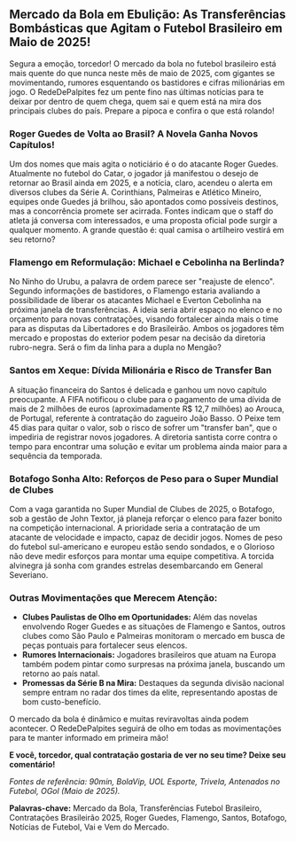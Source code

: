 ## Mercado da Bola em Ebulição: As Transferências Bombásticas que Agitam o Futebol Brasileiro em Maio de 2025!

Segura a emoção, torcedor! O mercado da bola no futebol brasileiro está mais quente do que nunca neste mês de maio de 2025, com gigantes se movimentando, rumores esquentando os bastidores e cifras milionárias em jogo. O RedeDePalpites fez um pente fino nas últimas notícias para te deixar por dentro de quem chega, quem sai e quem está na mira dos principais clubes do país. Prepare a pipoca e confira o que está rolando!

### Roger Guedes de Volta ao Brasil? A Novela Ganha Novos Capítulos!

Um dos nomes que mais agita o noticiário é o do atacante Roger Guedes. Atualmente no futebol do Catar, o jogador já manifestou o desejo de retornar ao Brasil ainda em 2025, e a notícia, claro, acendeu o alerta em diversos clubes da Série A. Corinthians, Palmeiras e Atlético Mineiro, equipes onde Guedes já brilhou, são apontados como possíveis destinos, mas a concorrência promete ser acirrada. Fontes indicam que o staff do atleta já conversa com interessados, e uma proposta oficial pode surgir a qualquer momento. A grande questão é: qual camisa o artilheiro vestirá em seu retorno?

### Flamengo em Reformulação: Michael e Cebolinha na Berlinda?

No Ninho do Urubu, a palavra de ordem parece ser "reajuste de elenco". Segundo informações de bastidores, o Flamengo estaria avaliando a possibilidade de liberar os atacantes Michael e Everton Cebolinha na próxima janela de transferências. A ideia seria abrir espaço no elenco e no orçamento para novas contratações, visando fortalecer ainda mais o time para as disputas da Libertadores e do Brasileirão. Ambos os jogadores têm mercado e propostas do exterior podem pesar na decisão da diretoria rubro-negra. Será o fim da linha para a dupla no Mengão?

### Santos em Xeque: Dívida Milionária e Risco de Transfer Ban

A situação financeira do Santos é delicada e ganhou um novo capítulo preocupante. A FIFA notificou o clube para o pagamento de uma dívida de mais de 2 milhões de euros (aproximadamente R$ 12,7 milhões) ao Arouca, de Portugal, referente à contratação do zagueiro João Basso. O Peixe tem 45 dias para quitar o valor, sob o risco de sofrer um "transfer ban", que o impediria de registrar novos jogadores. A diretoria santista corre contra o tempo para encontrar uma solução e evitar um problema ainda maior para a sequência da temporada.

### Botafogo Sonha Alto: Reforços de Peso para o Super Mundial de Clubes

Com a vaga garantida no Super Mundial de Clubes de 2025, o Botafogo, sob a gestão de John Textor, já planeja reforçar o elenco para fazer bonito na competição internacional. A prioridade seria a contratação de um atacante de velocidade e impacto, capaz de decidir jogos. Nomes de peso do futebol sul-americano e europeu estão sendo sondados, e o Glorioso não deve medir esforços para montar uma equipe competitiva. A torcida alvinegra já sonha com grandes estrelas desembarcando em General Severiano.

### Outras Movimentações que Merecem Atenção:

*   **Clubes Paulistas de Olho em Oportunidades:** Além das novelas envolvendo Roger Guedes e as situações de Flamengo e Santos, outros clubes como São Paulo e Palmeiras monitoram o mercado em busca de peças pontuais para fortalecer seus elencos.
*   **Rumores Internacionais:** Jogadores brasileiros que atuam na Europa também podem pintar como surpresas na próxima janela, buscando um retorno ao país natal.
*   **Promessas da Série B na Mira:** Destaques da segunda divisão nacional sempre entram no radar dos times da elite, representando apostas de bom custo-benefício.

O mercado da bola é dinâmico e muitas reviravoltas ainda podem acontecer. O RedeDePalpites seguirá de olho em todas as movimentações para te manter informado em primeira mão!

**E você, torcedor, qual contratação gostaria de ver no seu time? Deixe seu comentário!**

*Fontes de referência: 90min, BolaVip, UOL Esporte, Trivela, Antenados no Futebol, OGol (Maio de 2025).*

**Palavras-chave:** Mercado da Bola, Transferências Futebol Brasileiro, Contratações Brasileirão 2025, Roger Guedes, Flamengo, Santos, Botafogo, Notícias de Futebol, Vai e Vem do Mercado.
